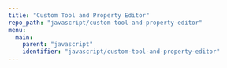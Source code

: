 ```yaml
---
title: "Custom Tool and Property Editor"
repo_path: "javascript/custom-tool-and-property-editor"
menu:
  main:
    parent: "javascript"
    identifier: "javascript/custom-tool-and-property-editor"
---
```

